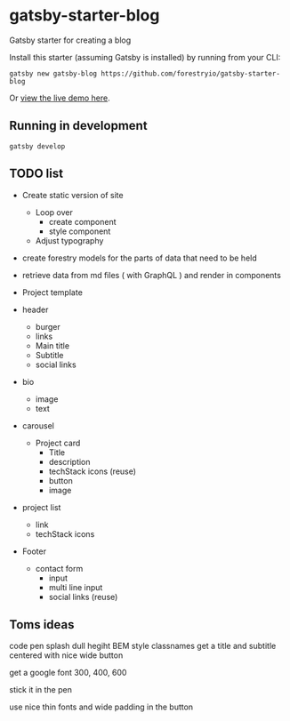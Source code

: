 # gatsby-starter-blog

Gatsby starter for creating a blog

Install this starter (assuming Gatsby is installed) by running from your CLI:

`gatsby new gatsby-blog https://github.com/forestryio/gatsby-starter-blog`

Or [view the live demo here](https://gatsby-starter-blog-demo.netlify.com/).

## Running in development

`gatsby develop`

## TODO list

- Create static version of site
  - Loop over
    - create component
    - style component
  - Adjust typography
- create forestry models for the parts of data that need to be held
- retrieve data from md files ( with GraphQL ) and render in components

- Project template
- header
  - burger
  - links
  - Main title
  - Subtitle
  - social links
- bio
  - image
  - text
- carousel
  - Project card
    - Title
    - description
    - techStack icons (reuse)
    - button
    - image
- project list
  - link
  - techStack icons
- Footer
  - contact form
    - input
    - multi line input
    - social links (reuse)


## Toms ideas

code pen
splash dull hegiht
BEM style classnames
get a title and subtitle centered
with nice wide button

get a google font
    300, 400, 600

stick it in the pen

use nice thin fonts and wide padding in the button
